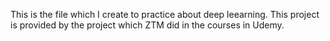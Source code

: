 This is the file which I create to practice about deep leearning. This project is provided by the project which ZTM did in the courses in Udemy. 
